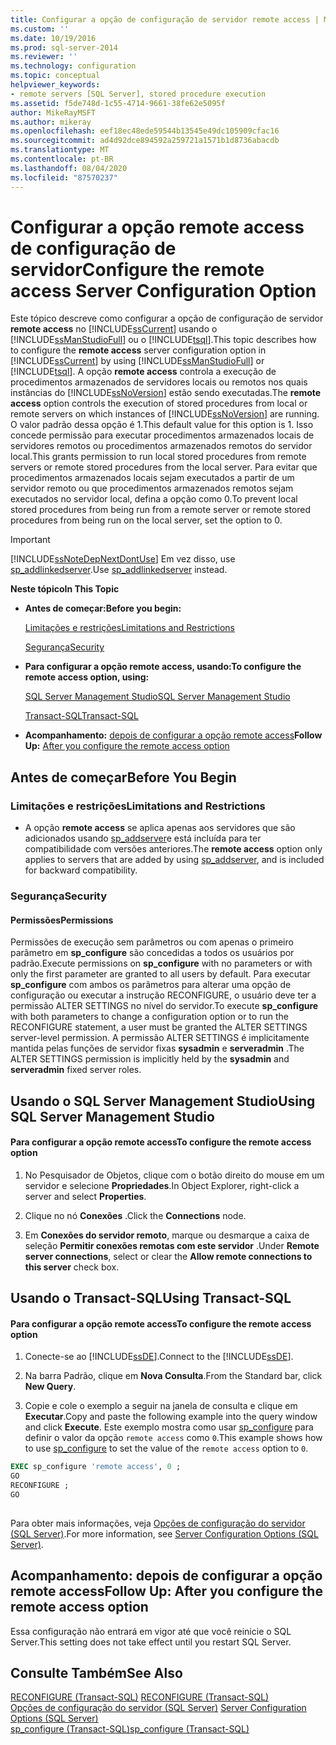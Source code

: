 ```yaml
---
title: Configurar a opção de configuração de servidor remote access | Microsoft Docs
ms.custom: ''
ms.date: 10/19/2016
ms.prod: sql-server-2014
ms.reviewer: ''
ms.technology: configuration
ms.topic: conceptual
helpviewer_keywords:
- remote servers [SQL Server], stored procedure execution
ms.assetid: f5de748d-1c55-4714-9661-38fe62e5095f
author: MikeRayMSFT
ms.author: mikeray
ms.openlocfilehash: eef18ec48ede59544b13545e49dc105909cfac16
ms.sourcegitcommit: ad4d92dce894592a259721a1571b1d8736abacdb
ms.translationtype: MT
ms.contentlocale: pt-BR
ms.lasthandoff: 08/04/2020
ms.locfileid: "87570237"
---
```

# <a name="configure-the-remote-access-server-configuration-option"></a><span data-ttu-id="d0fcc-102">Configurar a opção remote access de configuração de servidor</span><span class="sxs-lookup"><span data-stu-id="d0fcc-102">Configure the remote access Server Configuration Option</span></span>
  <span data-ttu-id="d0fcc-103">Este tópico descreve como configurar a opção de configuração de servidor **remote access** no [!INCLUDE[ssCurrent](../../includes/sscurrent-md.md)] usando o [!INCLUDE[ssManStudioFull](../../includes/ssmanstudiofull-md.md)] ou o [!INCLUDE[tsql](../../includes/tsql-md.md)].</span><span class="sxs-lookup"><span data-stu-id="d0fcc-103">This topic describes how to configure the **remote access** server configuration option in [!INCLUDE[ssCurrent](../../includes/sscurrent-md.md)] by using [!INCLUDE[ssManStudioFull](../../includes/ssmanstudiofull-md.md)] or [!INCLUDE[tsql](../../includes/tsql-md.md)].</span></span> <span data-ttu-id="d0fcc-104">A opção **remote access** controla a execução de procedimentos armazenados de servidores locais ou remotos nos quais instâncias do [!INCLUDE[ssNoVersion](../../includes/ssnoversion-md.md)] estão sendo executadas.</span><span class="sxs-lookup"><span data-stu-id="d0fcc-104">The **remote access** option controls the execution of stored procedures from local or remote servers on which instances of [!INCLUDE[ssNoVersion](../../includes/ssnoversion-md.md)] are running.</span></span> <span data-ttu-id="d0fcc-105">O valor padrão dessa opção é 1.</span><span class="sxs-lookup"><span data-stu-id="d0fcc-105">This default value for this option is 1.</span></span> <span data-ttu-id="d0fcc-106">Isso concede permissão para executar procedimentos armazenados locais de servidores remotos ou procedimentos armazenados remotos do servidor local.</span><span class="sxs-lookup"><span data-stu-id="d0fcc-106">This grants permission to run local stored procedures from remote servers or remote stored procedures from the local server.</span></span> <span data-ttu-id="d0fcc-107">Para evitar que procedimentos armazenados locais sejam executados a partir de um servidor remoto ou que procedimentos armazenados remotos sejam executados no servidor local, defina a opção como 0.</span><span class="sxs-lookup"><span data-stu-id="d0fcc-107">To prevent local stored procedures from being run from a remote server or remote stored procedures from being run on the local server, set the option to 0.</span></span>  
  
> [!IMPORTANT]  
>  [!INCLUDE[ssNoteDepNextDontUse](../../includes/ssnotedepnextdontuse-md.md)] <span data-ttu-id="d0fcc-108">Em vez disso, use [sp_addlinkedserver](/sql/relational-databases/system-stored-procedures/sp-addlinkedserver-transact-sql).</span><span class="sxs-lookup"><span data-stu-id="d0fcc-108">Use [sp_addlinkedserver](/sql/relational-databases/system-stored-procedures/sp-addlinkedserver-transact-sql) instead.</span></span>  
  
 <span data-ttu-id="d0fcc-109">**Neste tópico**</span><span class="sxs-lookup"><span data-stu-id="d0fcc-109">**In This Topic**</span></span>  
  
-   <span data-ttu-id="d0fcc-110">**Antes de começar:**</span><span class="sxs-lookup"><span data-stu-id="d0fcc-110">**Before you begin:**</span></span>  
  
     [<span data-ttu-id="d0fcc-111">Limitações e restrições</span><span class="sxs-lookup"><span data-stu-id="d0fcc-111">Limitations and Restrictions</span></span>](#Restrictions)  
  
     [<span data-ttu-id="d0fcc-112">Segurança</span><span class="sxs-lookup"><span data-stu-id="d0fcc-112">Security</span></span>](#Security)  
  
-   <span data-ttu-id="d0fcc-113">**Para configurar a opção remote access, usando:**</span><span class="sxs-lookup"><span data-stu-id="d0fcc-113">**To configure the remote access option, using:**</span></span>  
  
     [<span data-ttu-id="d0fcc-114">SQL Server Management Studio</span><span class="sxs-lookup"><span data-stu-id="d0fcc-114">SQL Server Management Studio</span></span>](#SSMSProcedure)  
  
     [<span data-ttu-id="d0fcc-115">Transact-SQL</span><span class="sxs-lookup"><span data-stu-id="d0fcc-115">Transact-SQL</span></span>](#TsqlProcedure)  
  
-   <span data-ttu-id="d0fcc-116">**Acompanhamento:**  [depois de configurar a opção remote access](#FollowUp)</span><span class="sxs-lookup"><span data-stu-id="d0fcc-116">**Follow Up:**  [After you configure the remote access option](#FollowUp)</span></span>  
  
##  <a name="before-you-begin"></a><a name="BeforeYouBegin"></a> <span data-ttu-id="d0fcc-117">Antes de começar</span><span class="sxs-lookup"><span data-stu-id="d0fcc-117">Before You Begin</span></span>  
  
###  <a name="limitations-and-restrictions"></a><a name="Restrictions"></a> <span data-ttu-id="d0fcc-118">Limitações e restrições</span><span class="sxs-lookup"><span data-stu-id="d0fcc-118">Limitations and Restrictions</span></span>  
  
-   <span data-ttu-id="d0fcc-119">A opção **remote access** se aplica apenas aos servidores que são adicionados usando [sp_addserver](/sql/relational-databases/system-stored-procedures/sp-addserver-transact-sql)e está incluída para ter compatibilidade com versões anteriores.</span><span class="sxs-lookup"><span data-stu-id="d0fcc-119">The **remote access** option only applies to servers that are added by using [sp_addserver](/sql/relational-databases/system-stored-procedures/sp-addserver-transact-sql), and is included for backward compatibility.</span></span>  
  
###  <a name="security"></a><a name="Security"></a> <span data-ttu-id="d0fcc-120">Segurança</span><span class="sxs-lookup"><span data-stu-id="d0fcc-120">Security</span></span>  
  
####  <a name="permissions"></a><a name="Permissions"></a> <span data-ttu-id="d0fcc-121">Permissões</span><span class="sxs-lookup"><span data-stu-id="d0fcc-121">Permissions</span></span>  
 <span data-ttu-id="d0fcc-122">Permissões de execução sem parâmetros ou com apenas o primeiro parâmetro em **sp_configure** são concedidas a todos os usuários por padrão.</span><span class="sxs-lookup"><span data-stu-id="d0fcc-122">Execute permissions on **sp_configure** with no parameters or with only the first parameter are granted to all users by default.</span></span> <span data-ttu-id="d0fcc-123">Para executar **sp_configure** com ambos os parâmetros para alterar uma opção de configuração ou executar a instrução RECONFIGURE, o usuário deve ter a permissão ALTER SETTINGS no nível do servidor.</span><span class="sxs-lookup"><span data-stu-id="d0fcc-123">To execute **sp_configure** with both parameters to change a configuration option or to run the RECONFIGURE statement, a user must be granted the ALTER SETTINGS server-level permission.</span></span> <span data-ttu-id="d0fcc-124">A permissão ALTER SETTINGS é implicitamente mantida pelas funções de servidor fixas **sysadmin** e **serveradmin** .</span><span class="sxs-lookup"><span data-stu-id="d0fcc-124">The ALTER SETTINGS permission is implicitly held by the **sysadmin** and **serveradmin** fixed server roles.</span></span>  
  
##  <a name="using-sql-server-management-studio"></a><a name="SSMSProcedure"></a> <span data-ttu-id="d0fcc-125">Usando o SQL Server Management Studio</span><span class="sxs-lookup"><span data-stu-id="d0fcc-125">Using SQL Server Management Studio</span></span>  
  
#### <a name="to-configure-the-remote-access-option"></a><span data-ttu-id="d0fcc-126">Para configurar a opção remote access</span><span class="sxs-lookup"><span data-stu-id="d0fcc-126">To configure the remote access option</span></span>  
  
1.  <span data-ttu-id="d0fcc-127">No Pesquisador de Objetos, clique com o botão direito do mouse em um servidor e selecione **Propriedades**.</span><span class="sxs-lookup"><span data-stu-id="d0fcc-127">In Object Explorer, right-click a server and select **Properties**.</span></span>  
  
2.  <span data-ttu-id="d0fcc-128">Clique no nó **Conexões** .</span><span class="sxs-lookup"><span data-stu-id="d0fcc-128">Click the **Connections** node.</span></span>  
  
3.  <span data-ttu-id="d0fcc-129">Em **Conexões do servidor remoto**, marque ou desmarque a caixa de seleção **Permitir conexões remotas com este servidor** .</span><span class="sxs-lookup"><span data-stu-id="d0fcc-129">Under **Remote server connections**, select or clear the **Allow remote connections to this server** check box.</span></span>  
  
##  <a name="using-transact-sql"></a><a name="TsqlProcedure"></a> <span data-ttu-id="d0fcc-130">Usando o Transact-SQL</span><span class="sxs-lookup"><span data-stu-id="d0fcc-130">Using Transact-SQL</span></span>  
  
#### <a name="to-configure-the-remote-access-option"></a><span data-ttu-id="d0fcc-131">Para configurar a opção remote access</span><span class="sxs-lookup"><span data-stu-id="d0fcc-131">To configure the remote access option</span></span>  
  
1.  <span data-ttu-id="d0fcc-132">Conecte-se ao [!INCLUDE[ssDE](../../includes/ssde-md.md)].</span><span class="sxs-lookup"><span data-stu-id="d0fcc-132">Connect to the [!INCLUDE[ssDE](../../includes/ssde-md.md)].</span></span>  
  
2.  <span data-ttu-id="d0fcc-133">Na barra Padrão, clique em **Nova Consulta**.</span><span class="sxs-lookup"><span data-stu-id="d0fcc-133">From the Standard bar, click **New Query**.</span></span>  
  
3.  <span data-ttu-id="d0fcc-134">Copie e cole o exemplo a seguir na janela de consulta e clique em **Executar**.</span><span class="sxs-lookup"><span data-stu-id="d0fcc-134">Copy and paste the following example into the query window and click **Execute**.</span></span> <span data-ttu-id="d0fcc-135">Este exemplo mostra como usar [sp_configure](/sql/relational-databases/system-stored-procedures/sp-configure-transact-sql) para definir o valor da opção `remote access` como `0`.</span><span class="sxs-lookup"><span data-stu-id="d0fcc-135">This example shows how to use [sp_configure](/sql/relational-databases/system-stored-procedures/sp-configure-transact-sql) to set the value of the `remote access` option to `0`.</span></span>  
  
```sql  
EXEC sp_configure 'remote access', 0 ;  
GO  
RECONFIGURE ;  
GO  
  
```  
  
 <span data-ttu-id="d0fcc-136">Para obter mais informações, veja [Opções de configuração do servidor &#40;SQL Server&#41;](server-configuration-options-sql-server.md).</span><span class="sxs-lookup"><span data-stu-id="d0fcc-136">For more information, see [Server Configuration Options &#40;SQL Server&#41;](server-configuration-options-sql-server.md).</span></span>  
  
##  <a name="follow-up-after-you-configure-the-remote-access-option"></a><a name="FollowUp"></a> <span data-ttu-id="d0fcc-137">Acompanhamento: depois de configurar a opção remote access</span><span class="sxs-lookup"><span data-stu-id="d0fcc-137">Follow Up: After you configure the remote access option</span></span>  
 <span data-ttu-id="d0fcc-138">Essa configuração não entrará em vigor até que você reinicie o SQL Server.</span><span class="sxs-lookup"><span data-stu-id="d0fcc-138">This setting does not take effect until you restart SQL Server.</span></span>  
  
## <a name="see-also"></a><span data-ttu-id="d0fcc-139">Consulte Também</span><span class="sxs-lookup"><span data-stu-id="d0fcc-139">See Also</span></span>  
 <span data-ttu-id="d0fcc-140">[RECONFIGURE &#40;Transact-SQL&#41;](/sql/t-sql/language-elements/reconfigure-transact-sql) </span><span class="sxs-lookup"><span data-stu-id="d0fcc-140">[RECONFIGURE &#40;Transact-SQL&#41;](/sql/t-sql/language-elements/reconfigure-transact-sql) </span></span>  
 <span data-ttu-id="d0fcc-141">[Opções de configuração do servidor &#40;SQL Server&#41;](server-configuration-options-sql-server.md) </span><span class="sxs-lookup"><span data-stu-id="d0fcc-141">[Server Configuration Options &#40;SQL Server&#41;](server-configuration-options-sql-server.md) </span></span>  
 [<span data-ttu-id="d0fcc-142">sp_configure &#40;Transact-SQL&#41;</span><span class="sxs-lookup"><span data-stu-id="d0fcc-142">sp_configure &#40;Transact-SQL&#41;</span></span>](/sql/relational-databases/system-stored-procedures/sp-configure-transact-sql)  
  
  
